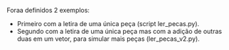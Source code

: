   Foraa definidos 2 exemplos:
  - Primeiro com a letira de uma única peça (script ler_pecas.py).
  - Segundo com a letira de uma única peça mas com a adição de outras duas em um vetor, para simular mais peças (ler_pecas_v2.py).
  
